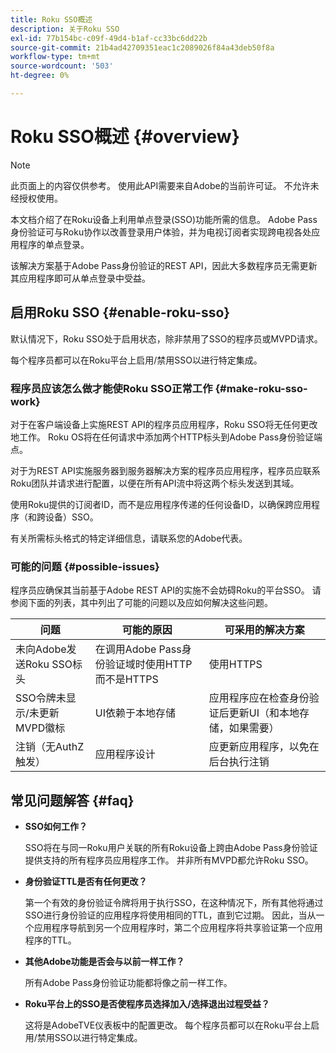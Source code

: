 ```yaml
---
title: Roku SSO概述
description: 关于Roku SSO
exl-id: 77b154bc-c09f-49d4-b1af-cc33bc6dd22b
source-git-commit: 21b4ad42709351eac1c2089026f84a43deb50f8a
workflow-type: tm+mt
source-wordcount: '503'
ht-degree: 0%

---
```


# Roku SSO概述 {#overview}

>[!NOTE]
>
>此页面上的内容仅供参考。 使用此API需要来自Adobe的当前许可证。 不允许未经授权使用。

本文档介绍了在Roku设备上利用单点登录(SSO)功能所需的信息。 Adobe Pass身份验证可与Roku协作以改善登录用户体验，并为电视订阅者实现跨电视各处应用程序的单点登录。

该解决方案基于Adobe Pass身份验证的REST API，因此大多数程序员无需更新其应用程序即可从单点登录中受益。

## 启用Roku SSO {#enable-roku-sso}

默认情况下，Roku SSO处于启用状态，除非禁用了SSO的程序员或MVPD请求。

每个程序员都可以在Roku平台上启用/禁用SSO以进行特定集成。

### 程序员应该怎么做才能使Roku SSO正常工作 {#make-roku-sso-work}

对于在客户端设备上实施REST API的程序员应用程序，Roku SSO将无任何更改地工作。 Roku OS将在任何请求中添加两个HTTP标头到Adobe Pass身份验证端点。

对于为REST API实施服务器到服务器解决方案的程序员应用程序，程序员应联系Roku团队并请求进行配置，以便在所有API流中将这两个标头发送到其域。

使用Roku提供的订阅者ID，而不是应用程序传递的任何设备ID，以确保跨应用程序（和跨设备）SSO。

有关所需标头格式的特定详细信息，请联系您的Adobe代表。

### 可能的问题 {#possible-issues}

程序员应确保其当前基于Adobe REST API的实施不会妨碍Roku的平台SSO。 请参阅下面的列表，其中列出了可能的问题以及应如何解决这些问题。

| 问题 | 可能的原因 | 可采用的解决方案 |
|--------------------------------------------------|----------------------------------------------------------------------------|--------------------------------------------------------------------------------------------|
| 未向Adobe发送Roku SSO标头 | 在调用Adobe Pass身份验证域时使用HTTP而不是HTTPS | 使用HTTPS |
| SSO令牌未显示/未更新MVPD徽标 | UI依赖于本地存储 | 应用程序应在检查身份验证后更新UI（和本地存储，如果需要） |
| 注销（无AuthZ触发） | 应用程序设计 | 应更新应用程序，以免在后台执行注销 |

## 常见问题解答 {#faq}

* **SSO如何工作？**

  SSO将在与同一Roku用户关联的所有Roku设备上跨由Adobe Pass身份验证提供支持的所有程序员应用程序工作。 并非所有MVPD都允许Roku SSO。


* **身份验证TTL是否有任何更改？**

  第一个有效的身份验证令牌将用于执行SSO，在这种情况下，所有其他将通过SSO进行身份验证的应用程序将使用相同的TTL，直到它过期。 因此，当从一个应用程序导航到另一个应用程序时，第二个应用程序将共享验证第一个应用程序的TTL。


* **其他Adobe功能是否会与以前一样工作？**

  所有Adobe Pass身份验证功能都将像之前一样工作。


* **Roku平台上的SSO是否使程序员选择加入/选择退出过程受益？**

  这将是AdobeTVE仪表板中的配置更改。 每个程序员都可以在Roku平台上启用/禁用SSO以进行特定集成。
